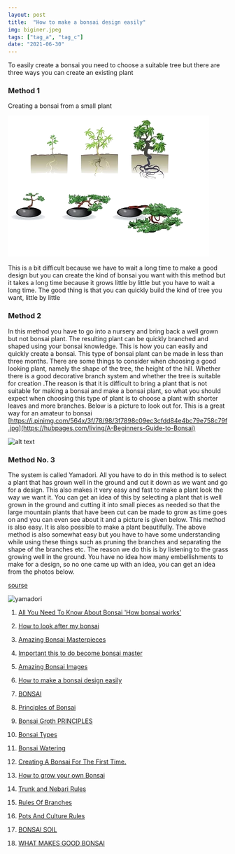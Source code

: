 ```yaml
---
layout: post
title:  "How to make a bonsai design easily"
img: biginer.jpeg
tags: ["tag_a", "tag_c"]
date: "2021-06-30"
---
```




To easily create a bonsai you need to choose a suitable tree but there are three ways you can create an existing plant

### Method 1
Creating a bonsai from a small plant

![1](method1.png)


This is a bit difficult because we have to wait a long time to make a good design but you can create the kind of bonsai you want with this method but it takes a long time because it grows little by little but you have to wait a long time. The good thing is that you can quickly build the kind of tree you want, little by little


<!--adsense-->


### Method 2
In this method you have to go into a nursery and bring back a well grown but not bonsai plant. The resulting plant can be quickly branched and shaped using your bonsai knowledge. This is how you can easily and quickly create a bonsai. This type of bonsai plant can be made in less than three months. There are some things to consider when choosing a good looking plant, namely the shape of the tree, the height of the hill. Whether there is a good decorative branch system and whether the tree is suitable for creation .The reason is that it is difficult to bring a plant that is not suitable for making a bonsai and make a bonsai plant, so what you should expect when choosing this type of plant is to choose a plant with shorter leaves and more branches. Below is a picture to look out for. This is a great way for an amateur to bonsai
[https://i.pinimg.com/564x/3f/78/98/3f7898c09ec3cfdd84e4bc79e758c79f.jpg](https://hubpages.com/living/A-Beginners-Guide-to-Bonsai)

![alt text](https://i.pinimg.com/564x/3f/78/98/3f7898c09ec3cfdd84e4bc79e758c79f.jpg)


### Method No. 3
The system is called Yamadori. All you have to do in this method is to select a plant that has grown well in the ground and cut it down as we want and go for a design. This also makes it very easy and fast to make a plant look the way we want it. You can get an idea of ​​this by selecting a plant that is well grown in the ground and cutting it into small pieces as needed so that the large mountain plants that have been cut can be made to grow as time goes on and you can even see about it and a picture is given below. This method is also easy. It is also possible to make a plant beautifully. The above method is also somewhat easy but you have to have some understanding while using these things such as pruning the branches and separating the shape of the branches etc. The reason we do this is by listening to the grass growing well in the ground. You have no idea how many embellishments to make for a design, so no one came up with an idea, you can get an idea from the photos below.

[sourse](https://lexicon.typepad.com/bonsai_dilettante/2013/09/free-urban-yamadori-boxwoods.html)

![yamadori](https://lexicon.typepad.com/.a/6a00d8341c9d1e53ef019aff615bfc970b-800wi)


1. [All You Need To Know About Bonsai 'How bonsai works'](https://japanbonsaigarden.com/posts/bonsai_care/)
2. [How to look after my bonsai](https://japanbonsaigarden.com/posts/how_to_carering_your_bonsai/)
3. [Amazing Bonsai Masterpieces](https://japanbonsaigarden.com/posts/masterpieses1/)
4. [Important this to do become bonsai master](https://japanbonsaigarden.com/posts/masterpieses2/)
5. [Amazing Bonsai Images](https://japanbonsaigarden.com/posts/bonsaipost1/)
6. [How to make a bonsai design easily](https://japanbonsaigarden.com/posts/lerningguide1/)
7. [BONSAI](https://japanbonsaigarden.com/posts/introduction/)
8. [Principles of Bonsai](https://japanbonsaigarden.com/posts/principlesofbonsai/)
9. [Bonsai Groth PRINCIPLES](https://japanbonsaigarden.com/posts/bonsaigrouthprincipals/)
10. [Bonsai Types](https://japanbonsaigarden.com/posts/bonsaitypes/)
11. [Bonsai Watering](https://japanbonsaigarden.com/posts/bonsaiwatering/)
12. [Creating A Bonsai For The First Time.](https://japanbonsaigarden.com/posts/biginnerbasics/)
13. [How to grow your own Bonsai](https://japanbonsaigarden.com/posts/bonsaigrowing/)
14. [Trunk and Nebari Rules](https://japanbonsaigarden.com/posts/rulesofbonsai/)
15. [Rules Of Branches](https://japanbonsaigarden.com/posts/rulesofbranches/)
16. [Pots And Culture Rules](https://japanbonsaigarden.com/posts/potsandculturerules/)
17. [BONSAI SOIL](https://japanbonsaigarden.com/posts/bonsaisoil/)

18. [WHAT MAKES GOOD BONSAI](https://japanbonsaigarden.com/posts/whatmakesgoodbonsai/)
